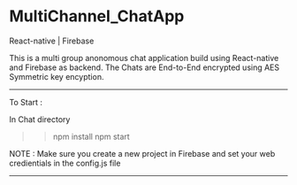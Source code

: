 # MultiChannel_ChatApp

React-native | Firebase

This is a multi group anonomous chat application build using React-native and Firebase as backend.
The Chats are End-to-End encrypted using AES Symmetric key encyption.

---

To Start :

In Chat directory

> > npm install
> > npm start

NOTE :
Make sure you create a new project in Firebase and set your web credientials in the config.js file

---
